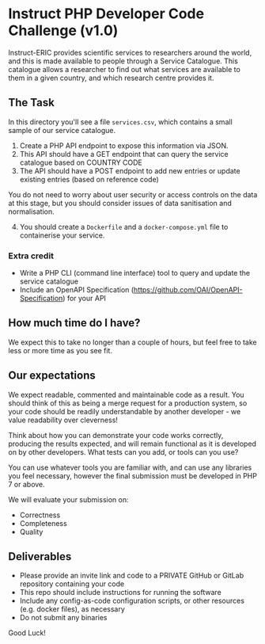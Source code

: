 # Instruct PHP Developer Code Challenge (v1.0)

Instruct-ERIC provides scientific services to researchers around the world, and this is made available
to people through a Service Catalogue. This catalogue allows a researcher to find out what services are
available to them in a given country, and which research centre provides it.

## The Task

In this directory you'll see a file `services.csv`, which contains a small sample of our service catalogue.

1. Create a PHP API endpoint to expose this information via JSON.
2. This API should have a GET endpoint that can query the service catalogue based on COUNTRY CODE
3. The API should have a POST endpoint to add new entries or update existing entries (based on reference code)

You do not need to worry about user security or access controls on the data at this stage, but you should 
consider issues of data sanitisation and normalisation.

4. You should create a `Dockerfile` and a `docker-compose.yml` file to containerise your service.

### Extra credit

 * Write a PHP CLI (command line interface) tool to query and update the service catalogue 
 * Include an OpenAPI Specification (https://github.com/OAI/OpenAPI-Specification) for your API 

## How much time do I have?

We expect this to take no longer than a couple of hours, but feel free to take less or more time as you
see fit. 

## Our expectations

We expect readable, commented and maintainable code as a result. You should think of this as being
a merge request for a production system, so your code should be readily understandable by another
developer - we value readability over cleverness!

Think about how you can demonstrate your code works correctly, producing the results expected, and will
remain functional as it is developed on by other developers. What tests can you add, or tools can you use?

You can use whatever tools you are familiar with, and can use any libraries you feel necessary, however
the final submission must be developed in PHP 7 or above.

We will evaluate your submission on:

 * Correctness
 * Completeness
 * Quality

## Deliverables

 * Please provide an invite link and code to a PRIVATE GitHub or GitLab repository containing your code
 * This repo should include instructions for running the software
 * Include any config-as-code configuration scripts, or other resources (e.g. docker files), as necessary
 * Do not submit any binaries

Good Luck!
